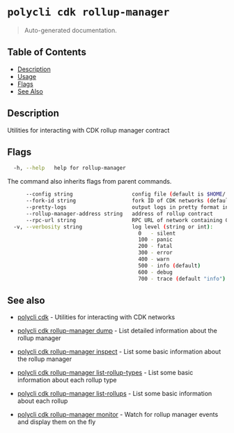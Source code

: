# `polycli cdk rollup-manager`

> Auto-generated documentation.

## Table of Contents

- [Description](#description)
- [Usage](#usage)
- [Flags](#flags)
- [See Also](#see-also)

## Description

Utilities for interacting with CDK rollup manager contract

## Flags

```bash
  -h, --help   help for rollup-manager
```

The command also inherits flags from parent commands.

```bash
      --config string                   config file (default is $HOME/.polygon-cli.yaml)
      --fork-id string                  fork ID of CDK networks (default "12")
      --pretty-logs                     output logs in pretty format instead of JSON (default true)
      --rollup-manager-address string   address of rollup contract
      --rpc-url string                  RPC URL of network containing CDK contracts (default "http://localhost:8545")
  -v, --verbosity string                log level (string or int):
                                          0   - silent
                                          100 - panic
                                          200 - fatal
                                          300 - error
                                          400 - warn
                                          500 - info (default)
                                          600 - debug
                                          700 - trace (default "info")
```

## See also

- [polycli cdk](polycli_cdk.md) - Utilities for interacting with CDK networks
- [polycli cdk rollup-manager dump](polycli_cdk_rollup-manager_dump.md) - List detailed information about the rollup manager

- [polycli cdk rollup-manager inspect](polycli_cdk_rollup-manager_inspect.md) - List some basic information about the rollup manager

- [polycli cdk rollup-manager list-rollup-types](polycli_cdk_rollup-manager_list-rollup-types.md) - List some basic information about each rollup type

- [polycli cdk rollup-manager list-rollups](polycli_cdk_rollup-manager_list-rollups.md) - List some basic information about each rollup

- [polycli cdk rollup-manager monitor](polycli_cdk_rollup-manager_monitor.md) - Watch for rollup manager events and display them on the fly

